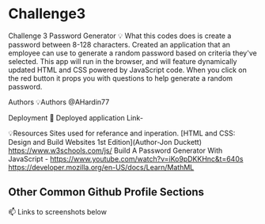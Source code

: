 # Challenge3 
Challenge 3 Password Generator
💡 What this codes does is create a password between 8-128 characters. Created an application that an employee can use to generate a random password based on criteria they've selected. This app will run in the browser, and will feature dynamically updated HTML and CSS powered by JavaScript code. When you click on the red button it props you with questions to help generate a random password. 

Authors
💡Authors @AHardin77

Deployment
🚀 Deployed application
Link- 

💡Resources Sites used for referance and inperation.
[HTML and CSS: Design and Build Websites 1st Edition](Author-Jon Duckett)
https://www.w3schools.com/js/
Build A Password Generator With JavaScript - https://www.youtube.com/watch?v=iKo9pDKKHnc&t=640s
https://developer.mozilla.org/en-US/docs/Learn/MathML 
## Other Common Github Profile Sections
📫 Links to screenshots below

